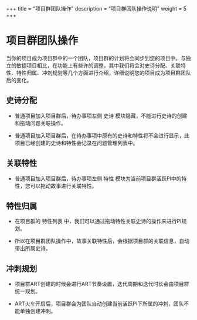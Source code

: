 ﻿+++
title = "项目群团队操作"
description = "项目群团队操作说明"
weight = 5
+++

# 项目群团队操作

当你的项目成为项目群中的一个团队，项目群的计划将会同步到您的项目中。与独立的敏捷项目相比，在功能上有些许的调整，其中我们将会对史诗分配、关联特性、特性归属、冲刺规划等几个方面进行介绍，详细说明您的项目成为项目群团队后的变化。


## 史诗分配

- 普通项目加入项目群后，待办事项左侧 史诗 模块隐藏，不能进行史诗的创建和拖动问题关联操作。

- 普通项目加入项目群后，在待办事项中原有的史诗和特性将不会进行显示，此项目已经创建的史诗和特性会记录在问题管理列表中。

## 关联特性

- 普通项目加入项目群后，待办事项左侧 特性 模块为当前项目群活跃PI中的特性，您可以拖动故事进行关联特性。

## 特性归属

- 在项目群的 特性列表 中，我们可以通过拖动特性关联史诗的操作来进行PI规划。

- 所以在项目群团队操作中，故事关联特性后，会根据项目群的关联信息，自动带出所属史诗。

## 冲刺规划

- 项目群ART创建的时候会进行ART节奏设置，迭代周期和迭代时长会由项目群统一规划。

- ART火车开启后，项目群会为团队自动创建当前活跃PI下所属的冲刺，团队不能单独创建冲刺。





